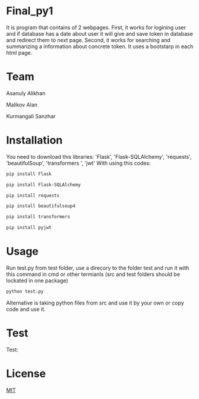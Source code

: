 # Final_py1

It is program that contains of 2 webpages. First, it works for logining user and if database has a date about user it will give and save token in database and redirect them to next page. Second, it works for searching and summarizing a information about concrete token. It uses a bootstarp in each html page.

# Team

Asanuly Alikhan

Malikov Alan

Kurmangali Sanzhar

# Installation
You need to download this libraries: 'Flask', 'Flask-SQLAlchemy', 'requests', 'beautifulSoup', 'transformers ', 'jwt'
With using this codes:
```bash
pip install Flask
```
```bash
pip install Flask-SQLAlchemy
```
```bash
pip install requests 
```
```bash
pip install beautifulsoup4
```
```bash
pip install transformers
```
```bash
pip install pyjwt
```
# Usage
Run test.py from test folder, use a direcory to the folder test and run it with this command in cmd or other termianls (src and test folders should be lockated in one package)
``` bash
python test.py
```
Alternative is taking python files from src and use it by your own or copy code and use it.
# Test
Test:

# License
[MIT](https://choosealicense.com/licenses/mit/)
